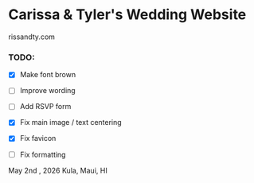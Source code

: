 # Carissa & Tyler's Wedding Website

rissandty.com

### TODO:
- [x] Make font brown
- [ ] Improve wording
- [ ] Add RSVP form
- [x] Fix main image / text centering
- [x] Fix favicon
- [ ] Fix formatting


May 2nd , 2026
Kula, Maui, HI